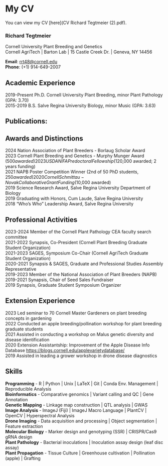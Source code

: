 # My CV

You can view my CV [here](CV Richard Tegtmeier (2).pdf).

### Richard Tegtmeier
Cornell University Plant Breeding and Genetics  
Cornell AgriTech | Barton Lab | 15 Castle Creek Dr. | Geneva, NY 14456  

**Email**: rrt48@cornell.edu  
**Phone**: (+1) 914-649-2007  

## Academic Experience
2019-Present  Ph.D. Cornell University Plant Breeding, minor Plant Pathology (GPA: 3.70)  
2015-2019	    B.S. Salve Regina University Biology, minor Music (GPA: 3.63)  

## Publications:



## Awards and Distinctions
2024	          Nation Association of Plant Breeders - Borlaug Scholar Award  
2023	          Cornell Plant Breeding and Genetics - Murphy Munger Award ($500 awarded)  
2023	          USDA NIFA Predoctoral Fellowship ($120,000 awarded; 2 years funding)  
2021            NAPB Poster Competition Winner (2nd of 50 PhD students, $250 awarded)  
2020            Cornell Schmittau-Novak Collaborative Grant Funding ($10,000 awarded)  
2019            Science Research Award, Salve Regina University Department of Biology  
2019            Graduating with Honors, Cum Laude, Salve Regina University  
2018            “Who’s Who” Leadership Award, Salve Regina University  

## Professional Activities
2023-2024      Member of the Cornell Plant Pathology CEA faculty search committee  
2021-2022      Synapsis, Co-President (Cornell Plant Breeding Graduate Student Organization)   
2021-2023      SAGES, Symposium Co-Chair (Cornell AgriTech Graduate Student Organization)  
2020-2021      Synapsis & SAGES, Graduate and Professional Studies Assembly Representative  
2019-2023      Member of the National Association of Plant Breeders (NAPB)  
2019-2021      Synapsis, Chair of Seed Sales Fundraiser  
2019           Synapsis, Graduate Student Symposium Organizer  

## Extension Experience
2023	         Led seminar to 70 Cornell Master Gardeners on plant breeding concepts in gardening  
2022           Conducted an apple breeding/pollination workshop for plant breeding graduate students  
2021           Assisted in conducting a workshop on Malus genetic diversity and disease identification  
2020           Extension Assistantship: Improvement of the Apple Disease Info Database https://blogs.cornell.edu/applevarietydatabase/   
2019           Assisted in leading a grower workshop in drone disease diagnostics  

## Skills
  **Programming** - R | Python | Unix | LaTeX | Git | Conda Env. Management | Reproducible Analysis  
  **Bioinformatics** - Comparative genomics | Variant calling and QC | Gene Annotation  
  **Genetic Mapping** - Linkage map construction | QTL analysis | GWAS  
  **Image Analysis** - ImageJ (Fiji) | ImageJ Macro Language | PlantCV | OpenCV | Hyperspectral Analysis  
  **Drone Imaging** - Data acquisition and processing | Object segmentation | Feature extraction  
  **Molecular Biology** - Marker design and genotyping (SSR) | CRISPR/Cas9 gRNA design  
  **Plant Pathology** - Bacterial inoculations | Inoculation assay design (leaf disc assay)  
  **Plant Propagation** - Tissue Culture | Greenhouse cultivation | Pollination (apple) | Grafting  
